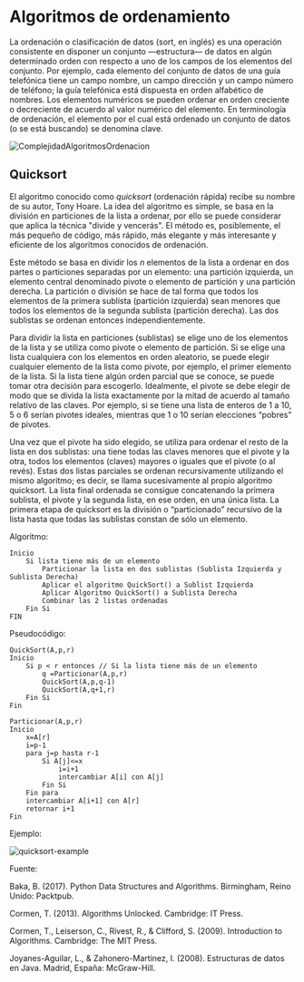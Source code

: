 # Algoritmos de ordenamiento

La ordenación o clasificación de datos (sort, en inglés) es una operación consistente en disponer
un conjunto —estructura— de datos en algún determinado orden con respecto a uno de los
campos de los elementos del conjunto. Por ejemplo, cada elemento del conjunto de datos de una
guía telefónica tiene un campo nombre, un campo dirección y un campo número de teléfono;
la guía telefónica está dispuesta en orden alfabético de nombres. Los elementos numéricos se
pueden ordenar en orden creciente o decreciente de acuerdo al valor numérico del elemento. En
terminología de ordenación, el elemento por el cual está ordenado un conjunto de datos (o se está
buscando) se denomina clave.

![ComplejidadAlgoritmosOrdenacion](http://www.leonet.mx/imagenes/complejidad_algoritmos_ordenamiento.png)

## Quicksort

El algoritmo conocido como *quicksort* (ordenación rápida) recibe su nombre de su autor, Tony
Hoare. La idea del algoritmo es simple, se basa en la división en particiones de la lista a ordenar,
por ello se puede considerar que aplica la técnica "divide y vencerás". El método es, posiblemente,
el más pequeño de código, más rápido, más elegante y más interesante y eficiente de
los algoritmos conocidos de ordenación.

Este método se basa en dividir los *n* elementos de la lista a ordenar en dos partes o particiones
separadas por un elemento: una partición izquierda, un elemento central denominado pivote
o elemento de partición y una partición derecha. La partición o división se hace de tal forma
que todos los elementos de la primera sublista (partición izquierda) sean menores que todos
los elementos de la segunda sublista (partición derecha). Las dos sublistas se ordenan entonces
independientemente.

Para dividir la lista en particiones (sublistas) se elige uno de los elementos de la lista y se
utiliza como pivote o elemento de partición. Si se elige una lista cualquiera con los elementos
en orden aleatorio, se puede elegir cualquier elemento de la lista como pivote, por ejemplo, el
primer elemento de la lista. Si la lista tiene algún orden parcial que se conoce, se puede tomar
otra decisión para escogerlo. Idealmente, el pivote se debe elegir de modo que se divida la lista
exactamente por la mitad de acuerdo al tamaño relativo de las claves. Por ejemplo, si se tiene
una lista de enteros de 1 a 10, 5 o 6 serían pivotes ideales, mientras que 1 o 10 serían elecciones
“pobres” de pivotes.

Una vez que el pivote ha sido elegido, se utiliza para ordenar el resto de la lista en dos sublistas:
una tiene todas las claves menores que el pivote y la otra, todos los elementos (claves) mayores o iguales que el pivote (o al revés). Estas dos listas parciales se ordenan recursivamente
utilizando el mismo algoritmo; es decir, se llama sucesivamente al propio algoritmo quicksort.
La lista final ordenada se consigue concatenando la primera sublista, el pivote y la segunda lista,
en ese orden, en una única lista. La primera etapa de quicksort es la división o “particionado”
recursivo de la lista hasta que todas las sublistas constan de sólo un elemento.

Algoritmo:

```
Inicio
    Si lista tiene más de un elemento
        Particionar la lista en dos sublistas (Sublista Izquierda y Sublista Derecha)
        Aplicar el algoritmo QuickSort() a Sublist Izquierda
        Aplicar Algoritmo QuickSort() a Sublista Derecha
        Combinar las 2 listas ordenadas
    Fin Si
FIN
```

Pseudocódigo:

```
QuickSort(A,p,r)
Inicio
    Si p < r entonces // Si la lista tiene más de un elemento
        q =Particionar(A,p,r)
        QuickSort(A,p,q-1)
        QuickSort(A,q+1,r)
    Fin Si
Fin

Particionar(A,p,r)
Inicio
    x=A[r]
    i=p-1
    para j=p hasta r-1
        Si A[j]<=x
            i=i+1
            intercambiar A[i] con A[j]
        Fin Si
    Fin para
    intercambiar A[i+1] con A[r]
    retornar i+1
Fin
```


Ejemplo:

![quicksort-example](https://upload.wikimedia.org/wikipedia/commons/9/9c/Quicksort-example.gif)

Fuente:

Baka, B. (2017). Python Data Structures and Algorithms. Birmingham, Reino Unido: Packtpub.

Cormen, T. (2013). Algorithms Unlocked. Cambridge: IT Press.

Cormen, T., Leiserson, C., Rivest, R., & Clifford, S. (2009). Introduction to Algorithms. Cambridge: The MIT Press.

Joyanes-Aguilar, L., & Zahonero-Martinez, I. (2008). Estructuras de datos en Java. Madrid, España: McGraw-Hill.

